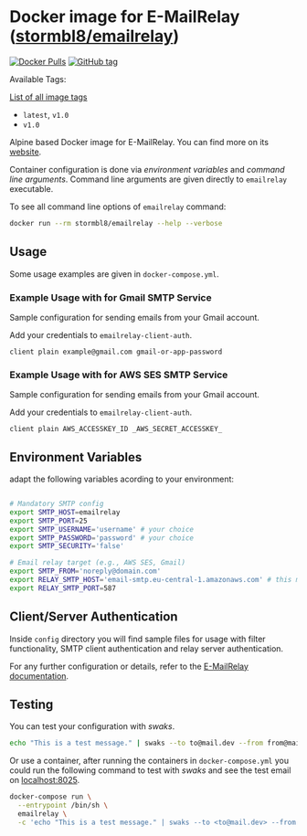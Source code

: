 # Docker image for E-MailRelay ([stormbl8/emailrelay](https://hub.docker.com/r/stormbl8/emailrelay))

[![Docker Pulls](https://img.shields.io/docker/pulls/stormbl8/emailrelay)](https://hub.docker.com/r/stormbl8/emailrelay)
[![GitHub tag](https://img.shields.io/github/v/tag/stormbl8/emailrelay-service)](https://github.com/stormbl8/emailrelay-service/tags)

Available Tags:

[List of all image tags](https://hub.docker.com/r/stormbl8/emailrelay/tags)

- `latest`, `v1.0`
- `v1.0`

Alpine based Docker image for E-MailRelay. You can find more on its [website](http://emailrelay.sourceforge.net).

Container configuration is done via _environment variables_ and _command line arguments_. Command line arguments are given directly to `emailrelay` executable.

To see all command line options of `emailrelay` command:

```bash
docker run --rm stormbl8/emailrelay --help --verbose
```

## Usage

Some usage examples are given in `docker-compose.yml`.

### Example Usage with for Gmail SMTP Service

Sample configuration for sending emails from your Gmail account.

Add your credentials to `emailrelay-client-auth`.

```
client plain example@gmail.com gmail-or-app-password
```

### Example Usage with for AWS SES SMTP Service

Sample configuration for sending emails from your Gmail account.

Add your credentials to `emailrelay-client-auth`.

```
client plain AWS_ACCESSKEY_ID _AWS_SECRET_ACCESSKEY_
```

## Environment Variables
adapt the following variables acording to your environment:

```bash

# Mandatory SMTP config
export SMTP_HOST=emailrelay
export SMTP_PORT=25
export SMTP_USERNAME='username' # your choice
export SMTP_PASSWORD='password' # your choice
export SMTP_SECURITY='false'

# Email relay target (e.g., AWS SES, Gmail)
export SMTP_FROM='noreply@domain.com'
export RELAY_SMTP_HOST='email-smtp.eu-central-1.amazonaws.com' # this must be identical to what your aws location(s) 
export RELAY_SMTP_PORT=587
```

## Client/Server Authentication

Inside `config` directory you will find sample files for usage with filter functionality, SMTP client authentication and relay server authentication.

For any further configuration or details, refer to the [E-MailRelay documentation](http://emailrelay.sourceforge.net).

## Testing

You can test your configuration with _swaks_.

```bash
echo "This is a test message." | swaks --to to@mail.dev --from from@mail.dev --server emailrelay --port 9025
```

Or use a container, after running the containers in `docker-compose.yml` you could run the following command to test with _swaks_ and see the test email on [localhost:8025]().

```bash
docker-compose run \
  --entrypoint /bin/sh \
  emailrelay \
  -c 'echo "This is a test message." | swaks --to <to@mail.dev> --from <from@mail.dev> --server emailrelay --port 25'
```

